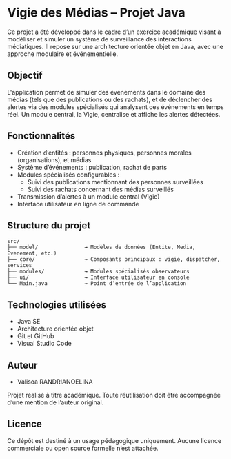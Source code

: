 # Vigie des Médias – Projet Java

Ce projet a été développé dans le cadre d’un exercice académique visant à modéliser et simuler un système de surveillance des interactions médiatiques. Il repose sur une architecture orientée objet en Java, avec une approche modulaire et événementielle.

## Objectif

L'application permet de simuler des événements dans le domaine des médias (tels que des publications ou des rachats), et de déclencher des alertes via des modules spécialisés qui analysent ces événements en temps réel. Un module central, la Vigie, centralise et affiche les alertes détectées.

## Fonctionnalités

- Création d’entités : personnes physiques, personnes morales (organisations), et médias
- Système d’événements : publication, rachat de parts
- Modules spécialisés configurables :
  - Suivi des publications mentionnant des personnes surveillées
  - Suivi des rachats concernant des médias surveillés
- Transmission d’alertes à un module central (Vigie)
- Interface utilisateur en ligne de commande

## Structure du projet

```
src/
├── model/               → Modèles de données (Entite, Media, Evenement, etc.)
├── core/                → Composants principaux : vigie, dispatcher, services
├── modules/             → Modules spécialisés observateurs
├── ui/                  → Interface utilisateur en console
└── Main.java            → Point d’entrée de l’application
```

## Technologies utilisées

- Java SE
- Architecture orientée objet
- Git et GitHub
- Visual Studio Code

## Auteur

- Valisoa RANDRIANOELINA

Projet réalisé à titre académique. Toute réutilisation doit être accompagnée d’une mention de l’auteur original.

## Licence

Ce dépôt est destiné à un usage pédagogique uniquement. Aucune licence commerciale ou open source formelle n’est attachée.
